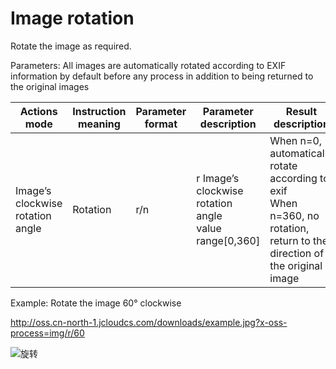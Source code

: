 # Image rotation

Rotate the image as required.

Parameters:
All images are automatically rotated according to EXIF information by default before any process in addition to being returned to the original images

|Actions mode|Instruction meaning|Parameter format|Parameter description|Result description|
|-|-|-|-|-|
|Image’s clockwise rotation angle|Rotation|r/n|r Image’s clockwise rotation angle<br>value range[0,360]|When n=0, automatically rotate according to exif<br>When n=360, no rotation, return to the direction of the original image|

Example: Rotate the image 60° clockwise

http://oss.cn-north-1.jcloudcs.com/downloads/example.jpg?x-oss-process=img/r/60

![旋转](https://github.com/jdcloudcom/cn/blob/edit/image/Object-Storage-Service/OSS-059.jpg)
